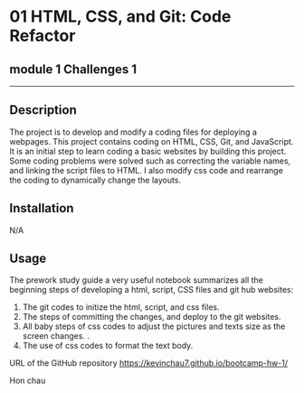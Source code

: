 # 01 HTML, CSS, and Git: Code Refactor

## module 1 Challenges 1

---
## Description

The project is to develop and modify a coding files for deploying a webpages.  This project contains coding on HTML, CSS, Git, and JavaScript. 
It is an initial step to learn coding a basic websites by building this project. Some coding problems were solved such as correcting the variable names, and linking the script files to HTML. 
I also modify css code and rearrange the coding to dynamically change the layouts.

## Installation

N/A

## Usage

The prework study guide a very useful notebook summarizes all the beginning steps of developing a html, script, CSS files and git hub websites: 
1. The git codes to initize the html, script, and css files. 
2. The steps of committing the changes, and deploy to the git websites. 
3. All baby steps of css codes to adjust the pictures and texts size as the screen changes. .
4. The use of css codes to format the text body. 


URL of the GitHub repository
https://kevinchau7.github.io/bootcamp-hw-1/

Hon chau